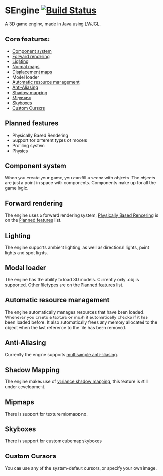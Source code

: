# SEngine [![Build Status](https://travis-ci.org/Snakybo/SEngine.svg?branch=master)](https://travis-ci.org/Snakybo/SEngine)

A 3D game engine, made in Java using [LWJGL](https://www.lwjgl.org/).

## Core features:
- [Component system](#component-system)
- [Forward rendering](#forward-rendering)
- [Lighting](#lighting)
- [Normal maps](http://en.wikipedia.org/wiki/Normal_mapping)
- [Displacement maps](http://en.wikipedia.org/wiki/Displacement_mapping)
- [Model loader](#model-loader)
- [Automatic resource management](#automatic-resource-management)
- [Anti-Aliasing](#anti-aliasing)
- [Shadow mapping](#shadow-mapping)
- [Mipmaps](#mipmaps)
- [Skyboxes](#skyboxes)
- [Custom Cursors](#custom-cursors)

## Planned features
- Physically Based Rendering
- Support for different types of models
- Profiling system
- Physics

## Component system
When you create your game, you can fill a scene with objects. The objects are just a point in space with components. Components make up for all the game logic.

## Forward rendering
The engine uses a forward rendering system, [Physically Based Rendering](http://www.pbrt.org/) is on the [Planned features](#planned-features) list.

## Lighting
The engine supports ambient lighting, as well as directional lights, point lights and spot lights.

## Model loader
The engine has the ability to load 3D models. Currently only .obj is supported. Other filetypes are on the [Planned features](#planned-features) list.

## Automatic resource management
The engine automatically manages resources that have been loaded. Whenever you create a texture or mesh it automatically checks if it has been loaded before. It also automatically frees any memory allocated to the object when the last reference to the file has been removed.

## Anti-Aliasing
Currently the engine supports [multisample anti-aliasing](http://en.wikipedia.org/wiki/Multisample_anti-aliasing).

## Shadow Mapping
The engine makes use of [variance shadow mapping](http://http.developer.nvidia.com/GPUGems3/gpugems3_ch08.html), this feature is still under development.

## Mipmaps
There is support for texture mipmapping.

## Skyboxes
There is support for custom cubemap skyboxes.

## Custom Cursors
You can use any of the system-default cursors, or specify your own image.
